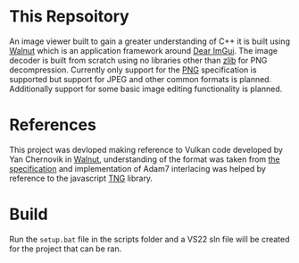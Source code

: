 # This Repsoitory
An image viewer built to gain a greater understanding of C++ it is built using [Walnut](https://github.com/StudioCherno/Walnut) which is an application framework around [Dear ImGui](https://github.com/ocornut/imgui). The image decoder is built from scratch using no libraries other than [zlib](https://www.zlib.net/) for PNG decompression. Currently only support for the [PNG](https://www.w3.org/TR/png-3/#) specification is supported but support for JPEG and other common formats is planned. Additionally support for some basic image editing functionality is planned.

# References
This project was devloped making reference to Vulkan code developed by Yan Chernovik in [Walnut](https://github.com/StudioCherno/Walnut), understanding of the format was taken from [the specification](https://www.w3.org/TR/png-3/#) and implementation of Adam7 interlacing was helped by reference to the javascript [TNG](https://github.com/chjj/tng/tree/master) library.

# Build
Run the `setup.bat` file in the scripts folder and a VS22 sln file will be created for the project that can be ran.
